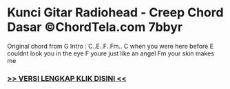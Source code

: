 
 # Kunci Gitar Radiohead - Creep Chord Dasar ©ChordTela.com 7bbyr


Original chord from G Intro : C..E..F..Fm.. C when you were here before E couldnt look you in the eye F youre just like an angel Fm your skin makes me

###  <a href="https://shortlighzx.web.app?sq=Kunci Gitar Radiohead - Creep Chord Dasar ©ChordTela.com"> >> VERSI LENGKAP KLIK DISINI << </a>

